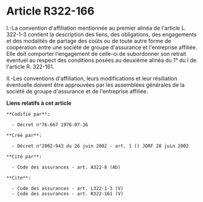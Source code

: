 # Article R322-166

I.-La convention d'affiliation mentionnée au premier alinéa de l'article L. 322-1-3 contient la description des liens, des
obligations, des engagements et des modalités de partage des coûts ou de toute autre forme de coopération entre une société
de groupe d'assurance et l'entreprise affiliée. Elle doit comporter l'engagement de celle-ci de subordonner son retrait
éventuel au respect des conditions posées au deuxième alinéa du 1° du I de l'article R. 322-161.

II.-Les conventions d'affiliation, leurs modifications et leur résiliation éventuelle doivent être approuvées par les
assemblées générales de la société de groupe d'assurance et de l'entreprise affiliée.

**Liens relatifs à cet article**

	**Codifié par**:

	  - Décret n°76-667 1976-07-16

	**Créé par**:

	  - Décret n°2002-943 du 26 juin 2002 - art. 1 () JORF 28 juin 2002

	**Cité par**:

	  - Code des assurances - art. A322-8 (Ab)

	**Cite**:

	  - Code des assurances - art. L322-1-3 (V)
	  - Code des assurances - art. R322-161 (V)
